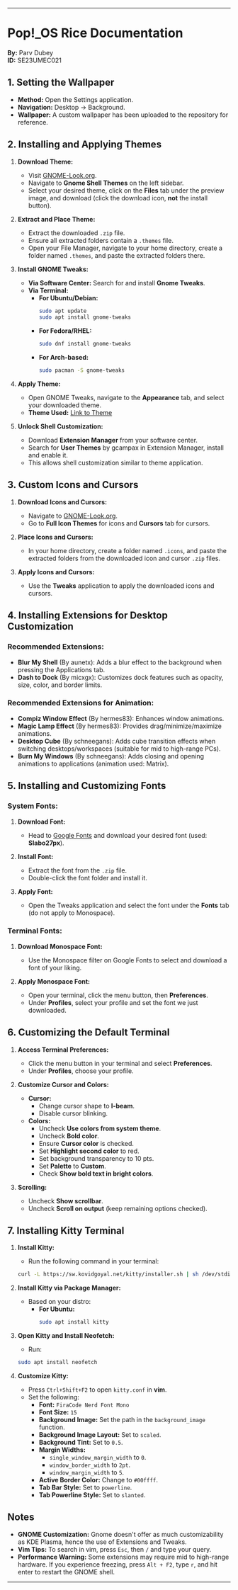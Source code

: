 

---

# Pop!_OS Rice Documentation

**By:** Parv Dubey  
**ID:** SE23UMEC021

## 1. Setting the Wallpaper
- **Method:** Open the Settings application.
- **Navigation:** Desktop → Background.
- **Wallpaper:** A custom wallpaper has been uploaded to the repository for reference.

## 2. Installing and Applying Themes
1. **Download Theme:**
   - Visit [GNOME-Look.org](https://www.gnome-look.org).
   - Navigate to **Gnome Shell Themes** on the left sidebar.
   - Select your desired theme, click on the **Files** tab under the preview image, and download (click the download icon, **not** the install button).
   
2. **Extract and Place Theme:**
   - Extract the downloaded `.zip` file.
   - Ensure all extracted folders contain a `.themes` file.
   - Open your File Manager, navigate to your home directory, create a folder named `.themes`, and paste the extracted folders there.

3. **Install GNOME Tweaks:**
   - **Via Software Center:** Search for and install **Gnome Tweaks**.
   - **Via Terminal:**
     - **For Ubuntu/Debian:**
       ```bash
       sudo apt update
       sudo apt install gnome-tweaks
       ```
     - **For Fedora/RHEL:**
       ```bash
       sudo dnf install gnome-tweaks
       ```
     - **For Arch-based:**
       ```bash
       sudo pacman -S gnome-tweaks
       ```

4. **Apply Theme:**
   - Open GNOME Tweaks, navigate to the **Appearance** tab, and select your downloaded theme.
   - **Theme Used:** [Link to Theme](https://www.gnome-look.org/p/2014493)

5. **Unlock Shell Customization:**
   - Download **Extension Manager** from your software center.
   - Search for **User Themes** by gcampax in Extension Manager, install and enable it.
   - This allows shell customization similar to theme application.

## 3. Custom Icons and Cursors
1. **Download Icons and Cursors:**
   - Navigate to [GNOME-Look.org](https://www.gnome-look.org).
   - Go to **Full Icon Themes** for icons and **Cursors** tab for cursors.

2. **Place Icons and Cursors:**
   - In your home directory, create a folder named `.icons`, and paste the extracted folders from the downloaded icon and cursor `.zip` files.

3. **Apply Icons and Cursors:**
   - Use the **Tweaks** application to apply the downloaded icons and cursors.

## 4. Installing Extensions for Desktop Customization
### Recommended Extensions:
- **Blur My Shell** (By aunetx): Adds a blur effect to the background when pressing the Applications tab.
- **Dash to Dock** (By micxgx): Customizes dock features such as opacity, size, color, and border limits.

### Recommended Extensions for Animation:
- **Compiz Window Effect** (By hermes83): Enhances window animations.
- **Magic Lamp Effect** (By hermes83): Provides drag/minimize/maximize animations.
- **Desktop Cube** (By schneegans): Adds cube transition effects when switching desktops/workspaces (suitable for mid to high-range PCs).
- **Burn My Windows** (By schneegans): Adds closing and opening animations to applications (animation used: Matrix).

## 5. Installing and Customizing Fonts
### System Fonts:
1. **Download Font:**
   - Head to [Google Fonts](https://fonts.google.com) and download your desired font (used: **Slabo27px**).

2. **Install Font:**
   - Extract the font from the `.zip` file.
   - Double-click the font folder and install it.

3. **Apply Font:**
   - Open the Tweaks application and select the font under the **Fonts** tab (do not apply to Monospace).

### Terminal Fonts:
1. **Download Monospace Font:**
   - Use the Monospace filter on Google Fonts to select and download a font of your liking.

2. **Apply Monospace Font:**
   - Open your terminal, click the menu button, then **Preferences**.
   - Under **Profiles**, select your profile and set the font we just downloaded.

## 6. Customizing the Default Terminal
1. **Access Terminal Preferences:**
   - Click the menu button in your terminal and select **Preferences**.
   - Under **Profiles**, choose your profile.

2. **Customize Cursor and Colors:**
   - **Cursor:**
     - Change cursor shape to **I-beam**.
     - Disable cursor blinking.
   - **Colors:**
     - Uncheck **Use colors from system theme**.
     - Uncheck **Bold color**.
     - Ensure **Cursor color** is checked.
     - Set **Highlight second color** to red.
     - Set background transparency to 10 pts.
     - Set **Palette** to **Custom**.
     - Check **Show bold text in bright colors**.

3. **Scrolling:**
   - Uncheck **Show scrollbar**.
   - Uncheck **Scroll on output** (keep remaining options checked).

## 7. Installing Kitty Terminal
1. **Install Kitty:**
   - Run the following command in your terminal:
   ```bash
   curl -L https://sw.kovidgoyal.net/kitty/installer.sh | sh /dev/stdin
   ```

2. **Install Kitty via Package Manager:**
   - Based on your distro:
     - **For Ubuntu:**
       ```bash
       sudo apt install kitty
       ```

3. **Open Kitty and Install Neofetch:**
   - Run:
   ```bash
   sudo apt install neofetch
   ```

4. **Customize Kitty:**
   - Press `Ctrl+Shift+F2` to open `kitty.conf` in **vim**.
   - Set the following:
     - **Font:** `FiraCode Nerd Font Mono`
     - **Font Size:** `15`
     - **Background Image:** Set the path in the `background_image` function.
     - **Background Image Layout:** Set to `scaled`.
     - **Background Tint:** Set to `0.5`.
     - **Margin Widths:**
       - `single_window_margin_width` to `0`.
       - `window_border_width` to `2pt`.
       - `window_margin_width` to `5`.
     - **Active Border Color:** Change to `#00ffff`.
     - **Tab Bar Style:** Set to `powerline`.
     - **Tab Powerline Style:** Set to `slanted`.

## Notes
- **GNOME Customization:** Gnome doesn't offer as much customizability as KDE Plasma, hence the use of Extensions and Tweaks.
- **Vim Tips:** To search in vim, press `Esc`, then `/` and type your query.
- **Performance Warning:** Some extensions may require mid to high-range hardware. If you experience freezing, press `Alt + F2`, type `r`, and hit enter to restart the GNOME shell.

---

